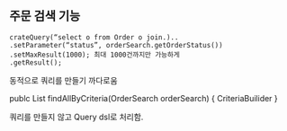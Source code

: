 ## 주문 검색 기능
	crateQuery(“select o from Order o join.)..
	.setParameter(“status”, orderSearch.getOrderStatus())
	.setMaxResult(1000); 최대 1000건까지만 가능하게
	.getResult();

동적으로 쿼리를 만들기 까다로움

publc List<Order> findAllByCriteria(OrderSearch orderSearch) {
	CriteriaBuilider
}

쿼리를 만들지 않고 Query dsl로 처리함.
